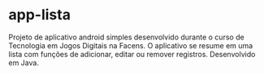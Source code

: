 # app-lista
Projeto de aplicativo android simples desenvolvido durante o curso de Tecnologia em Jogos Digitais na Facens.
O aplicativo se resume em uma lista com funções de adicionar, editar ou remover registros.
Desenvolvido em Java.
